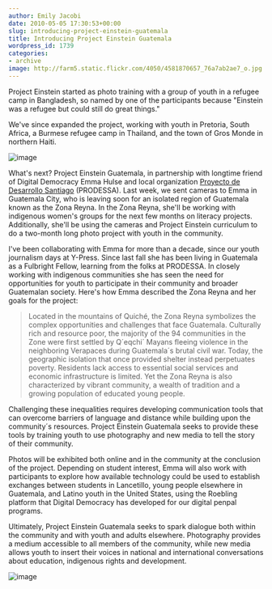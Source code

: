 ```yaml
---
author: Emily Jacobi
date: 2010-05-05 17:30:53+00:00
slug: introducing-project-einstein-guatemala
title: Introducing Project Einstein Guatemala
wordpress_id: 1739
categories:
- archive
image: http://farm5.static.flickr.com/4050/4581870657_76a7ab2ae7_o.jpg
---
```


Project Einstein started as photo training with a group of youth in a refugee camp in Bangladesh, so named by one of the participants because "Einstein was a refugee but could still do great things."

We've since expanded the project, working with youth in Pretoria, South Africa, a Burmese refugee camp in Thailand, and the town of Gros Monde in northern Haiti.

![image](http://farm5.static.flickr.com/4050/4581870657_76a7ab2ae7_o.jpg)

What's next? Project Einstein Guatemala, in partnership with longtime friend of Digital Democracy Emma Hulse and local organization [Proyecto de Desarrollo Santiago](http://www.prodessa.net/) (PRODESSA). Last week, we sent cameras to Emma in Guatemala City, who is leaving soon for an isolated region of Guatemala known as the Zona Reyna. In the Zona Reyna, she'll be working with indigenous women's groups for the next few months on literacy projects. Additionally, she'll be using the cameras and Project Einstein curriculum to do a two-month long photo project with youth in the community.

I've been collaborating with Emma for more than a decade, since our youth journalism days at Y-Press. Since last fall she has been living in Guatemala as a Fulbright Fellow, learning from the folks at PRODESSA. In closely working with indigenous communities she has seen the need for opportunities for youth to participate in their community and broader Guatemalan society. Here's how Emma described the Zona Reyna and her goals for the project:


> Located in the mountains of Quiché, the Zona Reyna symbolizes the complex opportunities and challenges that face Guatemala. Culturally rich and resource poor, the majority of the 94 communities in the Zone were first settled by Q´eqchi´ Mayans fleeing violence in the neighboring Verapaces during Guatemala´s brutal civil war. Today, the geographic isolation that once provided shelter instead perpetuates poverty. Residents lack access to essential social services and economic infrastructure is limited. Yet the Zona Reyna is also characterized by vibrant community, a wealth of tradition and a growing population of educated young people.

Challenging these inequalities requires developing communication tools that can overcome barriers of language and distance while building upon the community´s resources. Project Einstein Guatemala seeks to provide these tools by training youth to use photography and new media to tell the story of their community.


Photos will be exhibited both online and in the community at the conclusion of the project. Depending on student interest, Emma will also work with participants to explore how available technology could be used to establish exchanges between students in Lancetillo, young people elsewhere in Guatemala, and Latino youth in the United States, using the Roebling platform that Digital Democracy has developed for our digital penpal programs.

Ultimately, Project Einstein Guatemala seeks to spark dialogue both within the community and with youth and adults elsewhere. Photography provides a medium accessible to all members of the community, while new media allows youth to insert their voices in national and international conversations about education, indigenous rights and development.


![image](http://farm5.static.flickr.com/4022/4581870577_8c7305c6a5_o.jpg)
